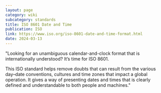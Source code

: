 ```yaml
---
layout: page
category: wiki
subcategory: standards
title: ISO 8601 Date and Time
publication: ISO
link: https://www.iso.org/iso-8601-date-and-time-format.html
date: 2024-03-13
---
```


"Looking for an unambiguous calendar-and-clock format that is internationally understood? It’s time for ISO 8601.

This ISO standard helps remove doubts that can result from the various day–date conventions, cultures and time zones that impact a global operation. It gives a way of presenting dates and times that is clearly defined and understandable to both people and machines."
